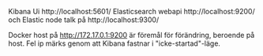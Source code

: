 Kibana Ui http://localhost:5601/
Elasticsearch webapi http://localhost:9200/ och Elastic node talk på http://localhost:9300/

Docker host på http://172.17.0.1:9200 är föremål för förändring, beroende på host. Fel ip märks genom att Kibana fastnar i "icke-startad"-läge.
